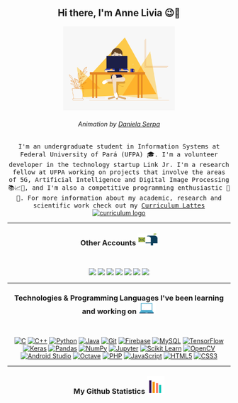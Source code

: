 <h2 align="center"> Hi there, I'm Anne Livia 😉👋 <br/></h2> 
 
<p align="center"><a href="#"><img width=50% src="hello.gif"></a></p>
<h6 align="center">Animation by <a href="https://dribbble.com/daniserpa" target="_blank">Daniela Serpa</a></h6>

<p align="center"> <samp>I'm an undergraduate student in Information Systems at Federal University of Pará (UFPA) 🎓. I'm a volunteer developer in the technology startup Link Jr. I'm a research fellow at UFPA working on projects that involve the areas of 5G, Artificial Intelligence and Digital Image Processing 📚📈🔬, and I'm also a competitive programming enthusiastic 🤩 🎈. For more information about my academic, research and scientific work check out my <a href="http://lattes.cnpq.br/5256079850110711" target="_blank">Curriculum Lattes</a> </samp> <a href="#"><img src="http://www.mathiasmpires.net.br/images/lattes.png" alt="curriculum logo" width="13px"/></a> </p> 

---------------------------------------------------------------------------------------------------------------------------------------------------------------------------------

<h3 align="center"> Other Accounts <a href="#"><img src="mailbox.gif" width="45px"></a> </h3>
<br />
<p align="center">
<a href="https://www.linkedin.com/in/annelivia/"><img src="https://img.shields.io/badge/linkedin-%230077B5.svg?&style=for-the-badge&logo=linkedin&logoColor=white" margin=20/></a>
<a href="https://instagram.com/anneliviia"><img src="https://img.shields.io/badge/instagram-%23E4405F.svg?&style=for-the-badge&logo=instagram&logoColor=white"/></a>
<a href="mailto:annelivia16@gmail.com"><img src="https://img.shields.io/badge/Gmail-D14836?style=for-the-badge&logo=gmail&logoColor=white"/></a>
<a href="https://gitlab.com/AnneLivia"><img src="https://img.shields.io/badge/GitLab-330F63?style=for-the-badge&logo=gitlab&logoColor=white"/></a>
<a href="https://www.researchgate.net/profile/Anne-Livia-Da-F-Macedo"><img src="https://img.shields.io/badge/ResearchGate-00CCBB?style=for-the-badge&logo=ResearchGate&logoColor=white"/></a>
<a href="https://codepen.io/anneliviia"><img src="https://img.shields.io/badge/Codepen-000000?style=for-the-badge&logo=codepen&logoColor=white"/></a>
<a href="https://codeforces.com/profile/annelivia"><img src="https://img.shields.io/badge/Codeforces-1F8ACB?style=for-the-badge&logo=Codeforces&logoColor=white"/></a>
</p>

---------------------------------------------------------------------------------------------------------------------------------------------------------------------------------

<h3 align="center"> Technologies & Programming Languages I've been learning and working on  <a href="#"><img src="tech.gif" width="40px"></a></h3>
<br />
<p align="center">
<a href="#"><img alt="C" src="https://img.shields.io/badge/c%20-%2300599C.svg?&style=flat&logo=c&logoColor=white"/></a>
<a href="#"><img alt="C++" src="https://img.shields.io/badge/c++%20-%2300599C.svg?&style=flat&logo=c%2B%2B&ogoColor=white"/></a>
<a href="#"><img alt="Python" src="https://img.shields.io/badge/python%20-%2314354C.svg?&style=flat&logo=python&logoColor=white"/></a>
<a href="#"><img alt="Java" src="https://img.shields.io/badge/java-%23ED8B00.svg?&style=flat&logo=java&logoColor=white"/></a>
<a href="#"><img alt="Git" src="https://img.shields.io/badge/git%20-%23F05033.svg?&style=flat&logo=git&logoColor=white"/></a>
<a href="#"><img alt="Firebase" src="https://img.shields.io/badge/firebase%20-%23039BE5.svg?&style=flat&logo=firebase"/></a>
<a href="#"><img alt="MySQL" src="https://img.shields.io/badge/mysql-%2300f.svg?&style=flat&logo=mysql&logoColor=white"/></a>
<a href="#"><img alt="TensorFlow" src="https://img.shields.io/badge/TensorFlow%20-%23FF6F00.svg?&style=flat&logo=TensorFlow&logoColor=white" /></a>
<a href="#"><img alt="Keras" src="https://img.shields.io/badge/Keras%20-%23D00000.svg?&style=flat&logo=Keras&logoColor=white"/></a>
<a href="#"><img alt="Pandas" src="https://img.shields.io/badge/pandas%20-%23150458.svg?&style=flat&logo=pandas&logoColor=white" /></a>
<a href="#"><img alt="NumPy" src="https://img.shields.io/badge/numpy%20-%23013243.svg?&style=flat&logo=numpy&logoColor=white" /></a>
<a href="#"><img alt="Jupyter" src="https://img.shields.io/badge/Jupyter%20-%23F37626.svg?&style=flat&logo=Jupyter&logoColor=white" /></a>
<a href="#"><img alt="Scikit Learn" src="https://img.shields.io/badge/Scikit%20Learn-F7931E?style=flat&logo=scikit%2DLearn&logoColor=white" /></a>
<a href="#"><img alt="OpenCV" src="https://img.shields.io/badge/OpenCV-5C3EE8?style=flat&logo=OpenCV&logoColor=white" /></a>
<a href="#"><img alt="Android Studio" src="https://img.shields.io/badge/Android%20Studio-3DDC84?style=flat&logo=Android%20Studio&logoColor=white" /></a>
<a href="#"><img alt="Octave" src="https://img.shields.io/badge/Octave-0790C0?style=flat&logo=Octave&logoColor=white" /></a>
<a href="#"><img alt="PHP" src="https://img.shields.io/badge/php-777BB4.svg?&style=flat&logo=php&logoColor=white"/></a>
<a href="#"><img alt="JavaScript" src="https://img.shields.io/badge/javascript%20-%23323330.svg?&style=flat&logo=javascript&logoColor=%23F7DF1E"/></a>
<a href="#"><img alt="HTML5" src="https://img.shields.io/badge/html5%20-%23E34F26.svg?&style=flat&logo=html5&logoColor=white"/></a>
<a href="#"><img alt="CSS3" src="https://img.shields.io/badge/css3%20-%231572B6.svg?&style=flat&logo=css3&logoColor=white"/></a>
</p>

---------------------------------------------------------------------------------------------------------------------------------------------------------------------------------

<h3 align="center"> My Github Statistics <a href="#"> <img src="stats.gif" width="40px"> </a> </h3>
<br / >

<p align= center>
<a href="#"> <img alt="" src="https://github-readme-stats.vercel.app/api/top-langs/?username=annelivia&layout=compact&theme=merko&card_width=800&hide_title=true&show_icons=true&langs_count=20"> </a>
</p>
